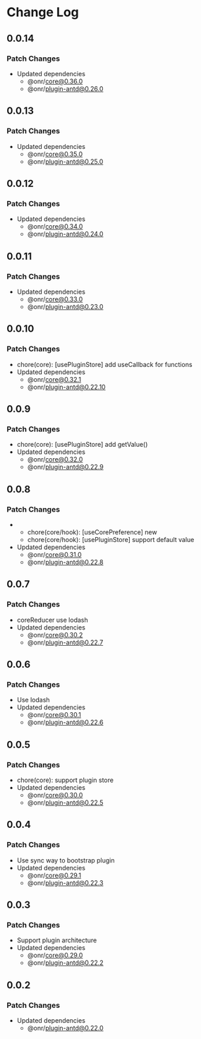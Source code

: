 # Change Log

## 0.0.14

### Patch Changes

- Updated dependencies
  - @onr/core@0.36.0
  - @onr/plugin-antd@0.26.0

## 0.0.13

### Patch Changes

- Updated dependencies
  - @onr/core@0.35.0
  - @onr/plugin-antd@0.25.0

## 0.0.12

### Patch Changes

- Updated dependencies
  - @onr/core@0.34.0
  - @onr/plugin-antd@0.24.0

## 0.0.11

### Patch Changes

- Updated dependencies
  - @onr/core@0.33.0
  - @onr/plugin-antd@0.23.0

## 0.0.10

### Patch Changes

- chore(core): [usePluginStore] add useCallback for functions
- Updated dependencies
  - @onr/core@0.32.1
  - @onr/plugin-antd@0.22.10

## 0.0.9

### Patch Changes

- chore(core): [usePluginStore] add getValue()
- Updated dependencies
  - @onr/core@0.32.0
  - @onr/plugin-antd@0.22.9

## 0.0.8

### Patch Changes

- - chore(core/hook): [useCorePreference] new
  - chore(core/hook): [usePluginStore] support default value
- Updated dependencies
  - @onr/core@0.31.0
  - @onr/plugin-antd@0.22.8

## 0.0.7

### Patch Changes

- coreReducer use lodash
- Updated dependencies
  - @onr/core@0.30.2
  - @onr/plugin-antd@0.22.7

## 0.0.6

### Patch Changes

- Use lodash
- Updated dependencies
  - @onr/core@0.30.1
  - @onr/plugin-antd@0.22.6

## 0.0.5

### Patch Changes

- chore(core): support plugin store
- Updated dependencies
  - @onr/core@0.30.0
  - @onr/plugin-antd@0.22.5

## 0.0.4

### Patch Changes

- Use sync way to bootstrap plugin
- Updated dependencies
  - @onr/core@0.29.1
  - @onr/plugin-antd@0.22.3

## 0.0.3

### Patch Changes

- Support plugin architecture
- Updated dependencies
  - @onr/core@0.29.0
  - @onr/plugin-antd@0.22.2

## 0.0.2

### Patch Changes

- Updated dependencies
  - @onr/plugin-antd@0.22.0
